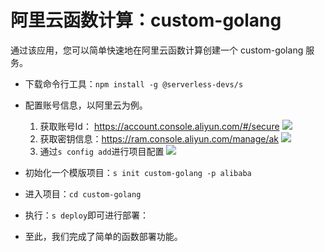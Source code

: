 # 阿里云函数计算：custom-golang

通过该应用，您可以简单快速地在阿里云函数计算创建一个 custom-golang 服务。

- 下载命令行工具：`npm install -g @serverless-devs/s`

- 配置账号信息，以阿里云为例。
    1. 获取账号Id： https://account.console.aliyun.com/#/secure
        ![](https://images.serverlessfans.com/s-tool/zh/start-1.jpg)
    2. 获取密钥信息：https://ram.console.aliyun.com/manage/ak
        ![](https://images.serverlessfans.com/s-tool/zh/start-2.jpg)
    3. 通过`s config add`进行项目配置
        ![](https://images.serverlessfans.com/s-tool/zh/start-3.jpg)

- 初始化一个模版项目：`s init custom-golang -p alibaba`
- 进入项目：`cd custom-golang`

- 执行：`s deploy`即可进行部署：

- 至此，我们完成了简单的函数部署功能。